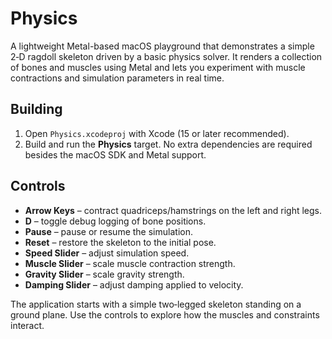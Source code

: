 # Physics

A lightweight Metal-based macOS playground that demonstrates a simple 2‑D ragdoll skeleton driven by a basic physics solver. It renders a collection of bones and muscles using Metal and lets you experiment with muscle contractions and simulation parameters in real time.

## Building

1. Open `Physics.xcodeproj` with Xcode (15 or later recommended).
2. Build and run the **Physics** target. No extra dependencies are required besides the macOS SDK and Metal support.

## Controls

- **Arrow Keys** – contract quadriceps/hamstrings on the left and right legs.
- **D** – toggle debug logging of bone positions.
- **Pause** – pause or resume the simulation.
- **Reset** – restore the skeleton to the initial pose.
- **Speed Slider** – adjust simulation speed.
- **Muscle Slider** – scale muscle contraction strength.
- **Gravity Slider** – scale gravity strength.
- **Damping Slider** – adjust damping applied to velocity.

The application starts with a simple two‑legged skeleton standing on a ground plane. Use the controls to explore how the muscles and constraints interact.
